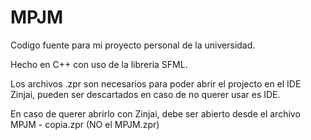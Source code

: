 # MPJM

Codigo fuente para mi proyecto personal de la universidad.

Hecho en C++ con uso de la libreria SFML.

Los archivos .zpr son necesarios para poder abrir el projecto en el IDE Zinjai, pueden ser descartados en caso de no querer usar es IDE.

En caso de querer abrirlo con Zinjai, debe ser abierto desde el archivo MPJM - copia.zpr (NO el MPJM.zpr)
